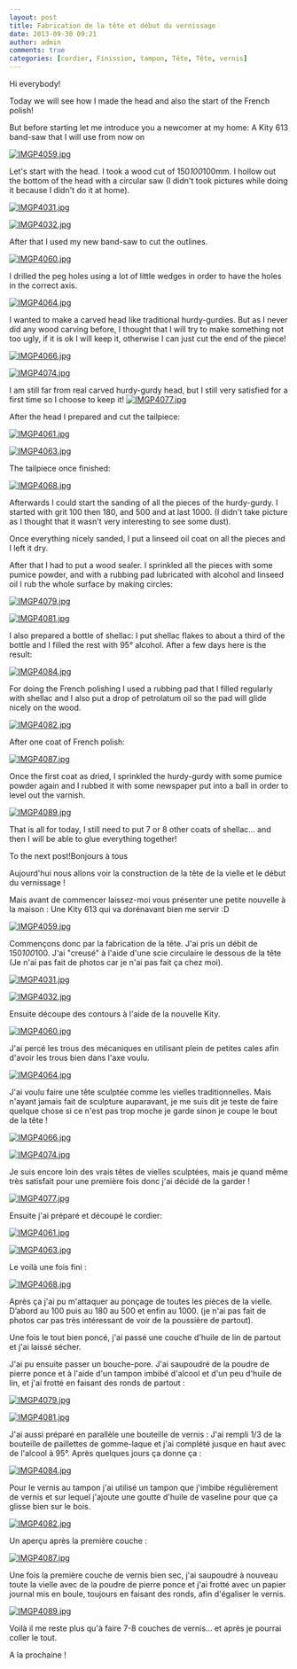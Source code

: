```yaml
---
layout: post
title: Fabrication de la tête et début du vernissage
date: 2013-09-30 09:21
author: admin
comments: true
categories: [cordier, Finission, tampon, Tête, Tête, vernis]
---
```

<!--:en-->Hi everybody!

Today we will see how I made the head and also the start of the French polish!

But before starting let me introduce you a newcomer at my home: A Kity 613 band-saw that I will use from now on

<a href="https://lh4.googleusercontent.com/-x5A8MiEIVLg/UkiUXv056pI/AAAAAAAAGqY/u933lj_ICf8/s720/IMGP4059.jpg"><img class="alignnone" alt="IMGP4059.jpg" src="https://lh4.googleusercontent.com/-x5A8MiEIVLg/UkiUXv056pI/AAAAAAAAGqY/u933lj_ICf8/s600/IMGP4059.jpg" /></a>

Let's start with the head. I took a wood cut of 150*100*100mm. I hollow out the bottom of the head with a circular saw (I didn't took pictures while doing it because I didn't do it at home).

<a href="https://lh4.googleusercontent.com/-QhnWAtpCexA/Uj9Xx1LVl9I/AAAAAAAAGVg/KQed8SD1Il8/s1024/IMGP4031.jpg"><img class="alignnone" alt="IMGP4031.jpg" src="https://lh4.googleusercontent.com/-QhnWAtpCexA/Uj9Xx1LVl9I/AAAAAAAAGVg/KQed8SD1Il8/s600/IMGP4031.jpg" /></a>

<a href="https://lh4.googleusercontent.com/-gr3CbbCx0OU/Uj9XzIgon_I/AAAAAAAAGVo/rM3w1OTX-4Q/s720/IMGP4032.jpg"><img class="alignnone" alt="IMGP4032.jpg" src="https://lh4.googleusercontent.com/-gr3CbbCx0OU/Uj9XzIgon_I/AAAAAAAAGVo/rM3w1OTX-4Q/s600/IMGP4032.jpg" /></a>

After that I used my new band-saw to cut the outlines.

<a href="https://lh3.googleusercontent.com/-tkuBAjs626o/UkiUZKqe6LI/AAAAAAAAGqg/dO6x8BLuND8/s1024/IMGP4060.jpg"><img class="alignnone" alt="IMGP4060.jpg" src="https://lh3.googleusercontent.com/-tkuBAjs626o/UkiUZKqe6LI/AAAAAAAAGqg/dO6x8BLuND8/s600/IMGP4060.jpg" /></a>

I drilled the peg holes using a lot of little wedges in order to have the holes in the correct axis.

<a href="https://lh3.googleusercontent.com/-mRAVLqihyUY/UkiUePrusGI/AAAAAAAAGrA/0amXa4at3DA/s1024/IMGP4064.jpg"><img class="alignnone" alt="IMGP4064.jpg" src="https://lh3.googleusercontent.com/-mRAVLqihyUY/UkiUePrusGI/AAAAAAAAGrA/0amXa4at3DA/s600/IMGP4064.jpg" /></a>

I wanted to make a carved head like traditional hurdy-gurdies. But as I never did any wood carving before, I thought that I will try to make something not too ugly, if it is ok I will keep it, otherwise I can just cut the end of the piece!

<a href="https://lh3.googleusercontent.com/-wbZlBP6JOdc/UkiUfeXRR3I/AAAAAAAAGrI/B0PyIPrUaX8/s1024/IMGP4066.jpg"><img class="alignnone" alt="IMGP4066.jpg" src="https://lh3.googleusercontent.com/-wbZlBP6JOdc/UkiUfeXRR3I/AAAAAAAAGrI/B0PyIPrUaX8/s600/IMGP4066.jpg" /></a>

<a href="https://lh4.googleusercontent.com/-1nNSsrlB_DI/UkiUjUhOI-I/AAAAAAAAGrg/kf5bz6wzfKg/s1024/IMGP4074.jpg"><img class="alignnone" alt="IMGP4074.jpg" src="https://lh4.googleusercontent.com/-1nNSsrlB_DI/UkiUjUhOI-I/AAAAAAAAGrg/kf5bz6wzfKg/s600/IMGP4074.jpg" /></a>

I am still far from real carved hurdy-gurdy head, but I still very satisfied for a first time so I choose to keep it!
<a href="https://lh4.googleusercontent.com/-XLT7VJAnwWI/UkiUlhpl8uI/AAAAAAAAGrw/iJDW5MTh5NA/s1024/IMGP4077.jpg"><img class="alignnone" alt="IMGP4077.jpg" src="https://lh4.googleusercontent.com/-XLT7VJAnwWI/UkiUlhpl8uI/AAAAAAAAGrw/iJDW5MTh5NA/s600/IMGP4077.jpg" /></a>

After the head I prepared and cut the tailpiece:

<a href="https://lh4.googleusercontent.com/-hTlC8QIRFLs/UkiUaq7FhUI/AAAAAAAAGqo/BdIO6f-KMvk/s1024/IMGP4061.jpg"><img class="alignnone" alt="IMGP4061.jpg" src="https://lh4.googleusercontent.com/-hTlC8QIRFLs/UkiUaq7FhUI/AAAAAAAAGqo/BdIO6f-KMvk/s600/IMGP4061.jpg" /></a>

<a href="https://lh3.googleusercontent.com/-aPhqfygC_JU/UkiUc-nz5bI/AAAAAAAAGq4/QbpW6QA0dlI/s1024/IMGP4063.jpg"><img class="alignnone" alt="IMGP4063.jpg" src="https://lh3.googleusercontent.com/-aPhqfygC_JU/UkiUc-nz5bI/AAAAAAAAGq4/QbpW6QA0dlI/s600/IMGP4063.jpg" /></a>

The tailpiece once finished:

<a href="https://lh5.googleusercontent.com/-Qm7-4fYzaco/UkiUgl-mQpI/AAAAAAAAGrQ/VIH8qyJ4u4g/s1024/IMGP4068.jpg"><img class="alignnone" alt="IMGP4068.jpg" src="https://lh5.googleusercontent.com/-Qm7-4fYzaco/UkiUgl-mQpI/AAAAAAAAGrQ/VIH8qyJ4u4g/s600/IMGP4068.jpg" /></a>

Afterwards I could start the sanding of all the pieces of the hurdy-gurdy. I started with grit 100 then 180, and 500 and at last 1000. (I didn't take picture as I thought that it wasn't very interesting to see some dust).

Once everything nicely sanded, I put a linseed oil coat on all the pieces and I left it dry.

After that I had to put a wood sealer. I sprinkled all the pieces with some pumice powder, and with a rubbing pad lubricated with alcohol and linseed oil I rub the whole surface by making circles:

<a href="https://lh4.googleusercontent.com/-rb2s1RC83jQ/UkiUm2oEHeI/AAAAAAAAGr4/CeFufjxraz4/s1024/IMGP4079.jpg"><img class="alignnone" alt="IMGP4079.jpg" src="https://lh4.googleusercontent.com/-rb2s1RC83jQ/UkiUm2oEHeI/AAAAAAAAGr4/CeFufjxraz4/s600/IMGP4079.jpg" /></a>

<a href="https://lh6.googleusercontent.com/-cLMNe4U0fTE/UkiUoPh1yfI/AAAAAAAAGsA/vW6dZW8YAog/s1024/IMGP4081.jpg"><img class="alignnone" alt="IMGP4081.jpg" src="https://lh6.googleusercontent.com/-cLMNe4U0fTE/UkiUoPh1yfI/AAAAAAAAGsA/vW6dZW8YAog/s600/IMGP4081.jpg" /></a>

I also prepared a bottle of shellac: I put shellac flakes to about a third of the bottle and I filled the rest with 95° alcohol. After a few days here is the result:

<a href="https://lh5.googleusercontent.com/-MuSTxn9TMcE/UkiVCs7e_WI/AAAAAAAAGsQ/gS0baGvHtZg/s720/IMGP4084.jpg"><img class="alignnone" alt="IMGP4084.jpg" src="https://lh5.googleusercontent.com/-MuSTxn9TMcE/UkiVCs7e_WI/AAAAAAAAGsQ/gS0baGvHtZg/s600/IMGP4084.jpg" /></a>

For doing the French polishing I used a rubbing pad that I filled regularly with shellac and I also put a drop of petrolatum oil so the pad will glide nicely on the wood.

<a href="https://lh4.googleusercontent.com/-n5Y2UQXaIxw/UkiVBQNqOJI/AAAAAAAAGsI/p_Tq3wizxHQ/s1024/IMGP4082.jpg"><img class="alignnone" alt="IMGP4082.jpg" src="https://lh4.googleusercontent.com/-n5Y2UQXaIxw/UkiVBQNqOJI/AAAAAAAAGsI/p_Tq3wizxHQ/s600/IMGP4082.jpg" /></a>

After one coat of French polish:

<a href="https://lh6.googleusercontent.com/-yFPnWlu8_z4/UkiVDysyM1I/AAAAAAAAGsY/VyChYIz22UU/s1024/IMGP4087.jpg"><img class="alignnone" alt="IMGP4087.jpg" src="https://lh6.googleusercontent.com/-yFPnWlu8_z4/UkiVDysyM1I/AAAAAAAAGsY/VyChYIz22UU/s600/IMGP4087.jpg" /></a>

Once the first coat as dried, I sprinkled the hurdy-gurdy with some pumice powder again and I rubbed it with some newspaper put into a ball in order to level out the varnish.

<a href="https://lh5.googleusercontent.com/-AS7yk1gWgX0/UkiVFKJU-DI/AAAAAAAAGsg/9XImrUxj91s/s1024/IMGP4089.jpg"><img class="alignnone" alt="IMGP4089.jpg" src="https://lh5.googleusercontent.com/-AS7yk1gWgX0/UkiVFKJU-DI/AAAAAAAAGsg/9XImrUxj91s/s600/IMGP4089.jpg" /></a>

That is all for today, I still need to put 7 or 8 other coats of shellac... and then I will be able to glue everything together!

To the next post!<!--:--><!--:fr-->Bonjours à tous

Aujourd'hui nous allons voir la construction de la tête de la vielle et le début du vernissage !

Mais avant de commencer laissez-moi vous présenter une petite nouvelle à la maison : Une Kity 613 qui va dorénavant bien me servir :D

<a href="https://lh4.googleusercontent.com/-x5A8MiEIVLg/UkiUXv056pI/AAAAAAAAGqY/u933lj_ICf8/s720/IMGP4059.jpg"><img class="alignnone" alt="IMGP4059.jpg" src="https://lh4.googleusercontent.com/-x5A8MiEIVLg/UkiUXv056pI/AAAAAAAAGqY/u933lj_ICf8/s600/IMGP4059.jpg" /></a>

Commençons donc par la fabrication de la tête. J'ai pris un débit de 150*100*100. J'ai "creusé" à l'aide d'une scie circulaire le dessous de la tête (Je n'ai pas fait de photos car je n'ai pas fait ça chez moi).

<a href="https://lh4.googleusercontent.com/-QhnWAtpCexA/Uj9Xx1LVl9I/AAAAAAAAGVg/KQed8SD1Il8/s1024/IMGP4031.jpg"><img class="alignnone" alt="IMGP4031.jpg" src="https://lh4.googleusercontent.com/-QhnWAtpCexA/Uj9Xx1LVl9I/AAAAAAAAGVg/KQed8SD1Il8/s600/IMGP4031.jpg" /></a>

<a href="https://lh4.googleusercontent.com/-gr3CbbCx0OU/Uj9XzIgon_I/AAAAAAAAGVo/rM3w1OTX-4Q/s720/IMGP4032.jpg"><img class="alignnone" alt="IMGP4032.jpg" src="https://lh4.googleusercontent.com/-gr3CbbCx0OU/Uj9XzIgon_I/AAAAAAAAGVo/rM3w1OTX-4Q/s600/IMGP4032.jpg" /></a>

Ensuite découpe des contours à l'aide de la nouvelle Kity.

<a href="https://lh3.googleusercontent.com/-tkuBAjs626o/UkiUZKqe6LI/AAAAAAAAGqg/dO6x8BLuND8/s1024/IMGP4060.jpg"><img class="alignnone" alt="IMGP4060.jpg" src="https://lh3.googleusercontent.com/-tkuBAjs626o/UkiUZKqe6LI/AAAAAAAAGqg/dO6x8BLuND8/s600/IMGP4060.jpg" /></a>

J'ai percé les trous des mécaniques en utilisant plein de petites cales afin d'avoir les trous bien dans l'axe voulu.

<a href="https://lh3.googleusercontent.com/-mRAVLqihyUY/UkiUePrusGI/AAAAAAAAGrA/0amXa4at3DA/s1024/IMGP4064.jpg"><img class="alignnone" alt="IMGP4064.jpg" src="https://lh3.googleusercontent.com/-mRAVLqihyUY/UkiUePrusGI/AAAAAAAAGrA/0amXa4at3DA/s600/IMGP4064.jpg" /></a>

J'ai voulu faire une tête sculptée comme les vielles traditionnelles. Mais n'ayant jamais fait de sculpture auparavant, je me suis dit je teste de faire quelque chose si ce n'est pas trop moche je garde sinon je coupe le bout de la tête !

<a href="https://lh3.googleusercontent.com/-wbZlBP6JOdc/UkiUfeXRR3I/AAAAAAAAGrI/B0PyIPrUaX8/s1024/IMGP4066.jpg"><img class="alignnone" alt="IMGP4066.jpg" src="https://lh3.googleusercontent.com/-wbZlBP6JOdc/UkiUfeXRR3I/AAAAAAAAGrI/B0PyIPrUaX8/s600/IMGP4066.jpg" /></a>

<a href="https://lh4.googleusercontent.com/-1nNSsrlB_DI/UkiUjUhOI-I/AAAAAAAAGrg/kf5bz6wzfKg/s1024/IMGP4074.jpg"><img class="alignnone" alt="IMGP4074.jpg" src="https://lh4.googleusercontent.com/-1nNSsrlB_DI/UkiUjUhOI-I/AAAAAAAAGrg/kf5bz6wzfKg/s600/IMGP4074.jpg" /></a>

Je suis encore loin des vrais têtes de vielles sculptées, mais je quand même très satisfait pour une première fois donc j'ai décidé de la garder !

<a href="https://lh4.googleusercontent.com/-XLT7VJAnwWI/UkiUlhpl8uI/AAAAAAAAGrw/iJDW5MTh5NA/s1024/IMGP4077.jpg"><img class="alignnone" alt="IMGP4077.jpg" src="https://lh4.googleusercontent.com/-XLT7VJAnwWI/UkiUlhpl8uI/AAAAAAAAGrw/iJDW5MTh5NA/s600/IMGP4077.jpg" /></a>

Ensuite j'ai préparé et découpé le cordier:

<a href="https://lh4.googleusercontent.com/-hTlC8QIRFLs/UkiUaq7FhUI/AAAAAAAAGqo/BdIO6f-KMvk/s1024/IMGP4061.jpg"><img class="alignnone" alt="IMGP4061.jpg" src="https://lh4.googleusercontent.com/-hTlC8QIRFLs/UkiUaq7FhUI/AAAAAAAAGqo/BdIO6f-KMvk/s600/IMGP4061.jpg" /></a>

<a href="https://lh3.googleusercontent.com/-aPhqfygC_JU/UkiUc-nz5bI/AAAAAAAAGq4/QbpW6QA0dlI/s1024/IMGP4063.jpg"><img class="alignnone" alt="IMGP4063.jpg" src="https://lh3.googleusercontent.com/-aPhqfygC_JU/UkiUc-nz5bI/AAAAAAAAGq4/QbpW6QA0dlI/s600/IMGP4063.jpg" /></a>

Le voilà une fois fini :

<a href="https://lh5.googleusercontent.com/-Qm7-4fYzaco/UkiUgl-mQpI/AAAAAAAAGrQ/VIH8qyJ4u4g/s1024/IMGP4068.jpg"><img class="alignnone" alt="IMGP4068.jpg" src="https://lh5.googleusercontent.com/-Qm7-4fYzaco/UkiUgl-mQpI/AAAAAAAAGrQ/VIH8qyJ4u4g/s600/IMGP4068.jpg" /></a>

Après ça j'ai pu m'attaquer au ponçage de toutes les pièces de la vielle. D’abord au 100 puis au 180 au 500 et enfin au 1000. (je n'ai pas fait de photos car pas très intéressant de voir de la poussière de partout).

Une fois le tout bien poncé, j'ai passé une couche d'huile de lin de partout et j'ai laissé sécher.

J'ai pu ensuite passer un bouche-pore. J'ai saupoudré de la poudre de pierre ponce et à l'aide d'un tampon imbibé d'alcool et d'un peu d'huile de lin, et j'ai frotté en faisant des ronds de partout :

<a href="https://lh4.googleusercontent.com/-rb2s1RC83jQ/UkiUm2oEHeI/AAAAAAAAGr4/CeFufjxraz4/s1024/IMGP4079.jpg"><img class="alignnone" alt="IMGP4079.jpg" src="https://lh4.googleusercontent.com/-rb2s1RC83jQ/UkiUm2oEHeI/AAAAAAAAGr4/CeFufjxraz4/s600/IMGP4079.jpg" /></a>

<a href="https://lh6.googleusercontent.com/-cLMNe4U0fTE/UkiUoPh1yfI/AAAAAAAAGsA/vW6dZW8YAog/s1024/IMGP4081.jpg"><img class="alignnone" alt="IMGP4081.jpg" src="https://lh6.googleusercontent.com/-cLMNe4U0fTE/UkiUoPh1yfI/AAAAAAAAGsA/vW6dZW8YAog/s600/IMGP4081.jpg" /></a>

J'ai aussi préparé en parallèle une bouteille de vernis : J'ai rempli 1/3 de la bouteille de paillettes de gomme-laque et j'ai complété jusque en haut avec de l'alcool à 95°. Après quelques jours ça donne ça :

<a href="https://lh5.googleusercontent.com/-MuSTxn9TMcE/UkiVCs7e_WI/AAAAAAAAGsQ/gS0baGvHtZg/s720/IMGP4084.jpg"><img class="alignnone" alt="IMGP4084.jpg" src="https://lh5.googleusercontent.com/-MuSTxn9TMcE/UkiVCs7e_WI/AAAAAAAAGsQ/gS0baGvHtZg/s600/IMGP4084.jpg" /></a>

Pour le vernis au tampon j'ai utilisé un tampon que j'imbibe régulièrement de vernis et sur lequel j'ajoute une goutte d'huile de vaseline pour que ça glisse bien sur le bois.

<a href="https://lh4.googleusercontent.com/-n5Y2UQXaIxw/UkiVBQNqOJI/AAAAAAAAGsI/p_Tq3wizxHQ/s1024/IMGP4082.jpg"><img class="alignnone" alt="IMGP4082.jpg" src="https://lh4.googleusercontent.com/-n5Y2UQXaIxw/UkiVBQNqOJI/AAAAAAAAGsI/p_Tq3wizxHQ/s600/IMGP4082.jpg" /></a>

Un aperçu après la première couche :

<a href="https://lh6.googleusercontent.com/-yFPnWlu8_z4/UkiVDysyM1I/AAAAAAAAGsY/VyChYIz22UU/s1024/IMGP4087.jpg"><img class="alignnone" alt="IMGP4087.jpg" src="https://lh6.googleusercontent.com/-yFPnWlu8_z4/UkiVDysyM1I/AAAAAAAAGsY/VyChYIz22UU/s600/IMGP4087.jpg" /></a>

Une fois la première couche de vernis bien sec, j'ai saupoudré à nouveau toute la vielle avec de la poudre de pierre ponce et j'ai frotté avec un papier journal mis en boule, toujours en faisant des ronds, afin d'égaliser le vernis.

<a href="https://lh5.googleusercontent.com/-AS7yk1gWgX0/UkiVFKJU-DI/AAAAAAAAGsg/9XImrUxj91s/s1024/IMGP4089.jpg"><img class="alignnone" alt="IMGP4089.jpg" src="https://lh5.googleusercontent.com/-AS7yk1gWgX0/UkiVFKJU-DI/AAAAAAAAGsg/9XImrUxj91s/s600/IMGP4089.jpg" /></a>

Voilà il me reste plus qu'à faire 7-8 couches de vernis... et après je pourrai coller le tout.

A la prochaine !<!--:-->
